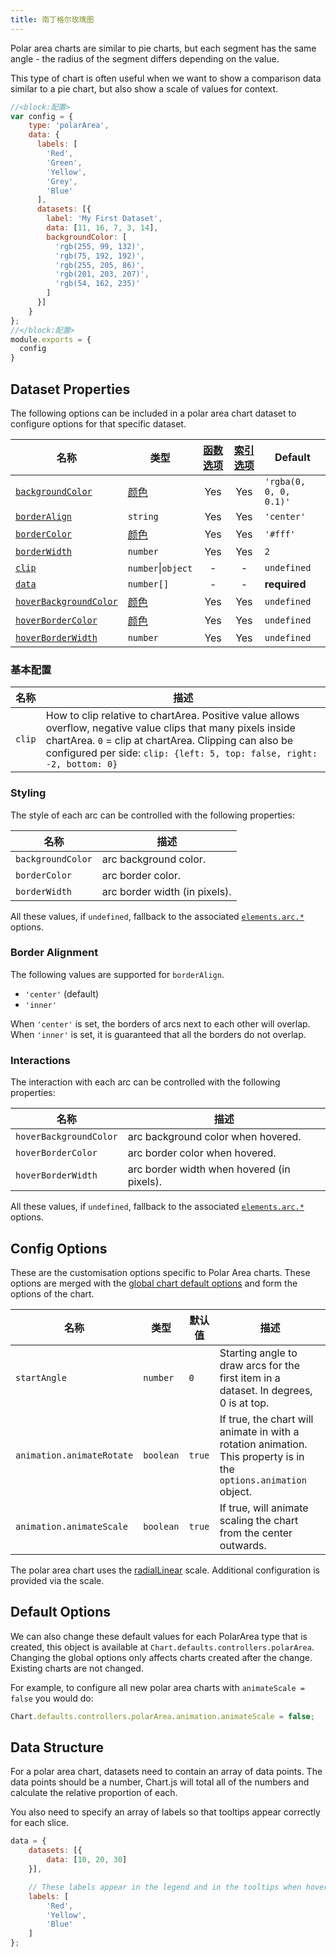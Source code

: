 ```yaml
---
title: 南丁格尔玫瑰图
---
```


Polar area charts are similar to pie charts, but each segment has the same angle - the radius of the segment differs depending on the value.

This type of chart is often useful when we want to show a comparison data similar to a pie chart, but also show a scale of values for context.

```js chart-editor
//<block:配置>
var config = {
    type: 'polarArea',
    data: {
      labels: [
        'Red',
        'Green',
        'Yellow',
        'Grey',
        'Blue'
      ],
      datasets: [{
        label: 'My First Dataset',
        data: [11, 16, 7, 3, 14],
        backgroundColor: [
          'rgb(255, 99, 132)',
          'rgb(75, 192, 192)',
          'rgb(255, 205, 86)',
          'rgb(201, 203, 207)',
          'rgb(54, 162, 235)'
        ]
      }]
    }
};
//</block:配置>
module.exports = {
  config
}
```

## Dataset Properties

The following options can be included in a polar area chart dataset to configure options for that specific dataset.

| 名称 | 类型 | [函数选项](../general/options.md#函数选项) | [索引选项](../general/options.md#索引选项) | Default
| ---- | ---- | :----: | :----: | ----
| [`backgroundColor`](#styling) | [颜色](../general/colors.md) | Yes | Yes | `'rgba(0, 0, 0, 0.1)'`
| [`borderAlign`](#border-alignment) | `string` | Yes | Yes | `'center'`
| [`borderColor`](#styling) | [颜色](../general/colors.md) | Yes | Yes | `'#fff'`
| [`borderWidth`](#styling) | `number` | Yes | Yes | `2`
| [`clip`](#general) | `number`\|`object` | - | - | `undefined`
| [`data`](#data-structure) | `number[]` | - | - | **required**
| [`hoverBackgroundColor`](#interations) | [颜色](../general/colors.md) | Yes | Yes | `undefined`
| [`hoverBorderColor`](#interactions) | [颜色](../general/colors.md) | Yes | Yes | `undefined`
| [`hoverBorderWidth`](#interactions) | `number` | Yes | Yes | `undefined`

### 基本配置

| 名称 | 描述
| ---- | ----
| `clip` | How to clip relative to chartArea. Positive value allows overflow, negative value clips that many pixels inside chartArea. `0` = clip at chartArea. Clipping can also be configured per side: `clip: {left: 5, top: false, right: -2, bottom: 0}`

### Styling

The style of each arc can be controlled with the following properties:

| 名称 | 描述
| ---- | ----
| `backgroundColor` | arc background color.
| `borderColor` | arc border color.
| `borderWidth` | arc border width (in pixels).

All these values, if `undefined`, fallback to the associated [`elements.arc.*`](../configuration/elements.md#arc-configuration) options.

### Border Alignment

The following values are supported for `borderAlign`.

* `'center'` (default)
* `'inner'`

When `'center'` is set, the borders of arcs next to each other will overlap. When `'inner'` is set, it is guaranteed that all the borders do not overlap.

### Interactions

The interaction with each arc can be controlled with the following properties:

| 名称 | 描述
| ---- | -----------
| `hoverBackgroundColor` | arc background color when hovered.
| `hoverBorderColor` | arc border color when hovered.
| `hoverBorderWidth` | arc border width when hovered (in pixels).

All these values, if `undefined`, fallback to the associated [`elements.arc.*`](../configuration/elements.md#arc-configuration) options.

## Config Options

These are the customisation options specific to Polar Area charts. These options are merged with the [global chart default options](#default-options) and form the options of the chart.

| 名称 | 类型 | 默认值 | 描述
| ---- | ---- | ------- | -----------
| `startAngle` | `number` | `0` | Starting angle to draw arcs for the first item in a dataset. In degrees, 0 is at top.
| `animation.animateRotate` | `boolean` | `true` | If true, the chart will animate in with a rotation animation. This property is in the `options.animation` object.
| `animation.animateScale` | `boolean` | `true` | If true, will animate scaling the chart from the center outwards.

The polar area chart uses the [radialLinear](../axes/radial/linear.mdx) scale. Additional configuration is provided via the scale.

## Default Options

We can also change these default values for each PolarArea type that is created, this object is available at `Chart.defaults.controllers.polarArea`. Changing the global options only affects charts created after the change. Existing charts are not changed.

For example, to configure all new polar area charts with `animateScale = false` you would do:

```javascript
Chart.defaults.controllers.polarArea.animation.animateScale = false;
```

## Data Structure

For a polar area chart, datasets need to contain an array of data points. The data points should be a number, Chart.js will total all of the numbers and calculate the relative proportion of each.

You also need to specify an array of labels so that tooltips appear correctly for each slice.

```javascript
data = {
    datasets: [{
        data: [10, 20, 30]
    }],

    // These labels appear in the legend and in the tooltips when hovering different arcs
    labels: [
        'Red',
        'Yellow',
        'Blue'
    ]
};
```
